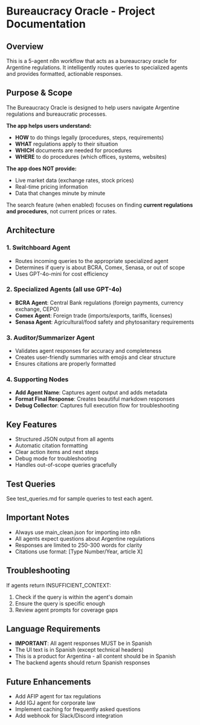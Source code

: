 # Bureaucracy Oracle - Project Documentation

## Overview
This is a 5-agent n8n workflow that acts as a bureaucracy oracle for Argentine regulations. It intelligently routes queries to specialized agents and provides formatted, actionable responses.

## Purpose & Scope
The Bureaucracy Oracle is designed to help users navigate Argentine regulations and bureaucratic processes. 

**The app helps users understand:**
- **HOW** to do things legally (procedures, steps, requirements)
- **WHAT** regulations apply to their situation
- **WHICH** documents are needed for procedures
- **WHERE** to do procedures (which offices, systems, websites)

**The app does NOT provide:**
- Live market data (exchange rates, stock prices)
- Real-time pricing information
- Data that changes minute by minute

The search feature (when enabled) focuses on finding **current regulations and procedures**, not current prices or rates.

## Architecture

### 1. **Switchboard Agent**
- Routes incoming queries to the appropriate specialized agent
- Determines if query is about BCRA, Comex, Senasa, or out of scope
- Uses GPT-4o-mini for cost efficiency

### 2. **Specialized Agents** (all use GPT-4o)
- **BCRA Agent**: Central Bank regulations (foreign payments, currency exchange, CEPO)
- **Comex Agent**: Foreign trade (imports/exports, tariffs, licenses)
- **Senasa Agent**: Agricultural/food safety and phytosanitary requirements

### 3. **Auditor/Summarizer Agent**
- Validates agent responses for accuracy and completeness
- Creates user-friendly summaries with emojis and clear structure
- Ensures citations are properly formatted

### 4. **Supporting Nodes**
- **Add Agent Name**: Captures agent output and adds metadata
- **Format Final Response**: Creates beautiful markdown responses
- **Debug Collector**: Captures full execution flow for troubleshooting

## Key Features
- Structured JSON output from all agents
- Automatic citation formatting
- Clear action items and next steps
- Debug mode for troubleshooting
- Handles out-of-scope queries gracefully

## Test Queries
See test_queries.md for sample queries to test each agent.

## Important Notes
- Always use main_clean.json for importing into n8n
- All agents expect questions about Argentine regulations
- Responses are limited to 250-300 words for clarity
- Citations use format: [Type Number/Year, article X]

## Troubleshooting
If agents return INSUFFICIENT_CONTEXT:
1. Check if the query is within the agent's domain
2. Ensure the query is specific enough
3. Review agent prompts for coverage gaps

## Language Requirements
- **IMPORTANT**: All agent responses MUST be in Spanish
- The UI text is in Spanish (except technical headers)
- This is a product for Argentina - all content should be in Spanish
- The backend agents should return Spanish responses

## Future Enhancements
- Add AFIP agent for tax regulations
- Add IGJ agent for corporate law
- Implement caching for frequently asked questions
- Add webhook for Slack/Discord integration
